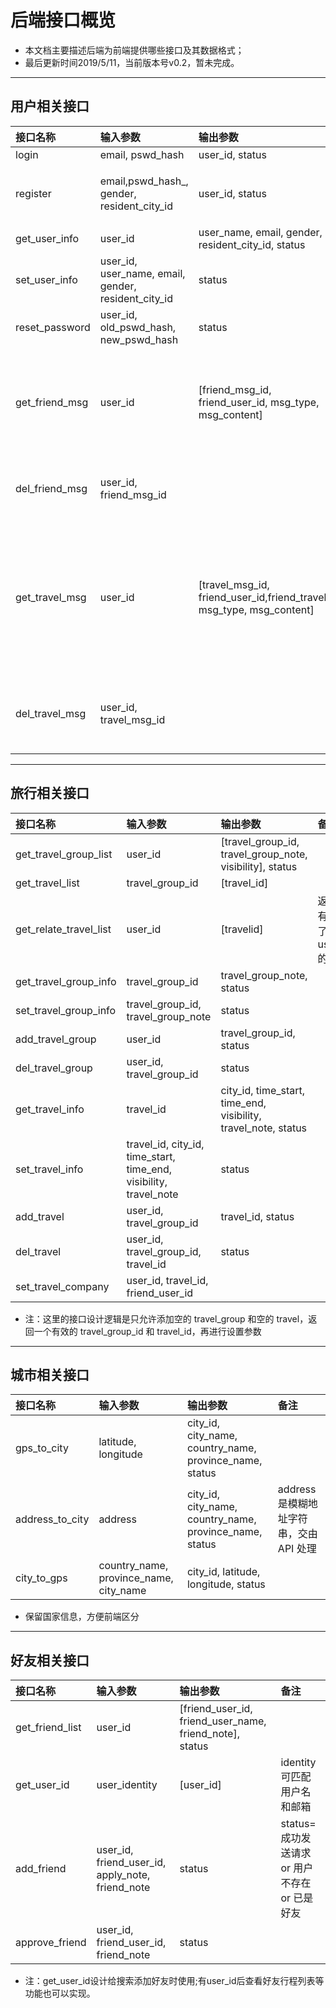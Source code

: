 # 后端接口概览

+ 本文档主要描述后端为前端提供哪些接口及其数据格式；
+ 最后更新时间2019/5/11，当前版本号v0.2，暂未完成。

---

## 用户相关接口
| 接口名称       | 输入参数                                            | 输出参数                                                                | 备注                                                              |
| :------------- | :-------------------------------------------------- | :---------------------------------------------------------------------- | :---------------------------------------------------------------- |
| login          | email, pswd_hash                                    | user_id, status                                                         |                                                                   |
| register       | email,pswd_hash_, gender, resident_city_id          | user_id, status                                                         | status=存在 or 注册成功                                           |
| get_user_info  | user_id                                             | user_name, email, gender, resident_city_id, status                      |                                                                   |
| set_user_info  | user_id, user_name, email, gender, resident_city_id | status                                                                  |                                                                   |
| reset_password | user_id, old_pswd_hash, new_pswd_hash               | status                                                                  |                                                                   |
| get_friend_msg | user_id                                             | [friend_msg_id, friend_user_id, msg_type, msg_content]                  | 返回用户所有的好友消息（加好友/删好友）                           |
| del_friend_msg | user_id, friend_msg_id                              |                                                                         | 删除用户处理过的好友消息                                          |
| get_travel_msg | user_id                                             | [travel_msg_id, friend_user_id,friend_travel_id, msg_type, msg_content] | 返回用户所有的行程关联消息（加入行程/离开行程/修改行程/删除行程） |
| del_travel_msg | user_id, travel_msg_id                              |                                                                         | 删除用户处理过的行程关联消息                                      |

---

## 旅行相关接口
| 接口名称               | 输入参数                                                          | 输出参数                                                       | 备注                        |
| :--------------------- | :---------------------------------------------------------------- | :------------------------------------------------------------- | :-------------------------- |
| get_travel_group_list  | user_id                                                           | [travel_group_id, travel_group_note, visibility], status       |                             |
| get_travel_list        | travel_group_id                                                   | [travel_id]                                                    |                             |
| get_relate_travel_list | user_id                                                           | [travelid]                                                     | 返回所有关联了user_id的旅行 |
| get_travel_group_info  | travel_group_id                                                   | travel_group_note, status                                      |                             |
| set_travel_group_info  | travel_group_id, travel_group_note                                | status                                                         |                             |
| add_travel_group       | user_id                                                           | travel_group_id, status                                        |                             |
| del_travel_group       | user_id, travel_group_id                                          | status                                                         |                             |
| get_travel_info        | travel_id                                                         | city_id, time_start, time_end, visibility, travel_note, status |                             |
| set_travel_info        | travel_id, city_id, time_start, time_end, visibility, travel_note | status                                                         |
| add_travel             | user_id, travel_group_id                                          | travel_id, status                                              |                             |
| del_travel             | user_id, travel_group_id, travel_id                               | status                                                         |                             |
| set_travel_company     | user_id, travel_id, friend_user_id                                |                                                                |                             |
+ 注：这里的接口设计逻辑是只允许添加空的 travel_group 和空的 travel，返回一个有效的 travel_group_id 和 travel_id，再进行设置参数

---

## 城市相关接口
| 接口名称        | 输入参数                               | 输出参数                                                | 备注                                    |
| :-------------- | :------------------------------------- | :------------------------------------------------------ | :-------------------------------------- |
| gps_to_city     | latitude, longitude                    | city_id, city_name, country_name, province_name, status |                                         |
| address_to_city | address                                | city_id, city_name, country_name, province_name, status | address 是模糊地址字符串，交由 API 处理 |
| city_to_gps     | country_name, province_name, city_name | city_id, latitude, longitude, status                    |                                         |
+ 保留国家信息，方便前端区分

---

## 好友相关接口
| 接口名称        | 输入参数                                         | 输出参数                                                | 备注                                          |
| :-------------- | :----------------------------------------------- | :------------------------------------------------------ | :-------------------------------------------- |
| get_friend_list | user_id                                          | [friend_user_id, friend_user_name, friend_note], status |                                               |
| get_user_id     | user_identity                                    | [user_id]                                               | identity可匹配用户名和邮箱                    |
| add_friend      | user_id, friend_user_id, apply_note, friend_note | status                                                  | status=成功发送请求 or 用户不存在 or 已是好友 |
| approve_friend  | user_id, friend_user_id, friend_note             | status                                                  |                                               |
+ 注：get_user_id设计给搜索添加好友时使用;有user_id后查看好友行程列表等功能也可以实现。
